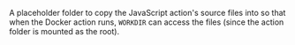 A placeholder folder to copy the JavaScript action's source files into so that when the Docker action runs, `WORKDIR` can access the files (since the action folder is mounted as the root).